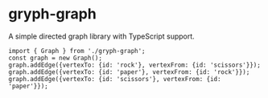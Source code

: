 # gryph-graph

A simple directed graph library with TypeScript support.

```JS
import { Graph } from './gryph-graph';
const graph = new Graph();
graph.addEdge({vertexTo: {id: 'rock'}, vertexFrom: {id: 'scissors'}});
graph.addEdge({vertexTo: {id: 'paper'}, vertexFrom: {id: 'rock'}});
graph.addEdge({vertexTo: {id: 'scissors'}, vertexFrom: {id: 'paper'}});
```

